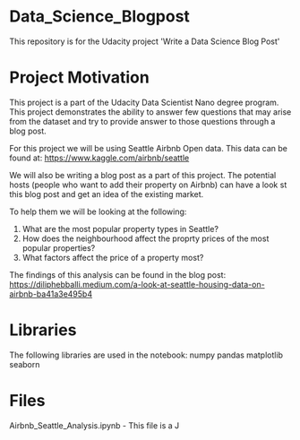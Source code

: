 # Data_Science_Blogpost
This repository is for the Udacity project 'Write a Data Science Blog Post'

# Project Motivation
This project is a part of the Udacity Data Scientist Nano degree program. This project demonstrates the ability to answer few questions that may arise from the dataset and try to provide answer to those questions through a blog post.

For this project we will be using Seattle Airbnb Open data. This data can be found at: https://www.kaggle.com/airbnb/seattle

We will also be writing a blog post as a part of this project. The potential hosts (people who want to add their property on Airbnb) can have a look st this blog post and get an idea of the existing market.

To help them we will be looking at the following:
1) What are the most popular property types in Seattle?
2) How does the neighbourhood affect the proprty prices of the most popular properties?
3) What factors affect the price of a property most?

The findings of this analysis can be found in the blog post: https://diliphebballi.medium.com/a-look-at-seattle-housing-data-on-airbnb-ba41a3e495b4

# Libraries
The following libraries are used in the notebook:
numpy
pandas
matplotlib
seaborn

# Files
Airbnb_Seattle_Analysis.ipynb - This file is a J
